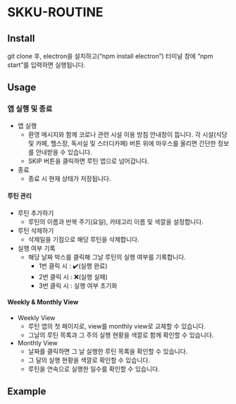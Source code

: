 # SKKU-ROUTINE

## Install
git clone 후, electron을 설치하고(“npm install electron”) 터미널 창에
“npm start”를 입력하면 실행됩니다.

## Usage

### 앱 실행 및 종료
* 앱 실행
    - 환영 메시지와 함께 코로나 관련 시설 이용 방침 안내창이
뜹니다. 각 시설(식당 및 카페, 헬스장, 독서실 및 스터디카페) 버튼 위에 마우스를 올리면 간단한 정보를 안내받을 수 있습니다.
    - SKIP 버튼을 클릭하면 루틴 앱으로 넘어갑니다.
* 종료
    - 종료 시 현재 상태가 저장됩니다.

#### 루틴 관리
* 루틴 추가하기
    - 루틴의 이름과 반복 주기(요일), 카테고리 이름 및 색깔을 설정합니다.
* 루틴 삭제하기
    - 삭제일을 기점으로 해당 루틴을 삭제합니다.
* 실행 여부 기록
    - 해당 날짜 박스를 클릭해 그날 루틴의 실행 여부를 기록합니다.
        - 1번 클릭 시 : ✔️(실행 완료)
        - 2번 클릭 시 : ❌(실행 실패)
        - 3번 클릭 시 : 실행 여부 초기화

#### Weekly & Monthly View
* Weekly View
    - 루틴 앱의 첫 페이지로, view를 monthly view로 교체할 수
있습니다.
    - 그날의 루틴 목록과 그 주의 실행 현황을 색깔로 함께 확인할
수 있습니다.
* Monthly View
    - 날짜를 클릭하면 그 날 실행한 루틴 목록을 확인할 수
있습니다.
    - 그 달의 실행 현황을 색깔로 확인할 수 있습니다.
    - 루틴을 연속으로 실행한 일수를 확인할 수 있습니다.


## Example
